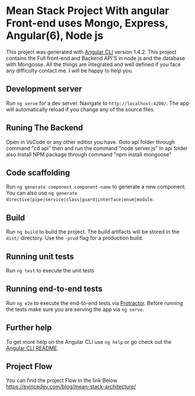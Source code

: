 # Mean Stack Project With angular Front-end uses Mongo, Express, Angular(6), Node js

This project was generated with [Angular CLI](https://github.com/angular/angular-cli) version 1.4.2.
This project contains the Full front-end and Backend API'S in node js and the database with Mongoose.
All the things are integrated and well defined if you face any difficulty contact me. I will be happy to help you.

## Development server

Run `ng serve` for a dev server. Navigate to `http://localhost:4200/`. The app will automatically reload if you change any of the source files.

## Runing The Backend

Open in VsCode or any other editior you have.
Goto api folder through command "cd api" then and run the command "node server.js"
In api folder also install NPM package through command "npm install mongoose"

## Code scaffolding

Run `ng generate component component-name` to generate a new component. You can also use `ng generate directive|pipe|service|class|guard|interface|enum|module`.

## Build

Run `ng build` to build the project. The build artifacts will be stored in the `dist/` directory. Use the `-prod` flag for a production build.

## Running unit tests

Run `ng test` to execute the unit tests

## Running end-to-end tests

Run `ng e2e` to execute the end-to-end tests via [Protractor](http://www.protractortest.org/).
Before running the tests make sure you are serving the app via `ng serve`.

## Further help

To get more help on the Angular CLI use `ng help` or go check out the [Angular CLI README](https://github.com/angular/angular-cli/blob/master/README.md).

## Project Flow
You can find the project Flow in the link Below
https://evincedev.com/blog/mean-stack-architecture/
